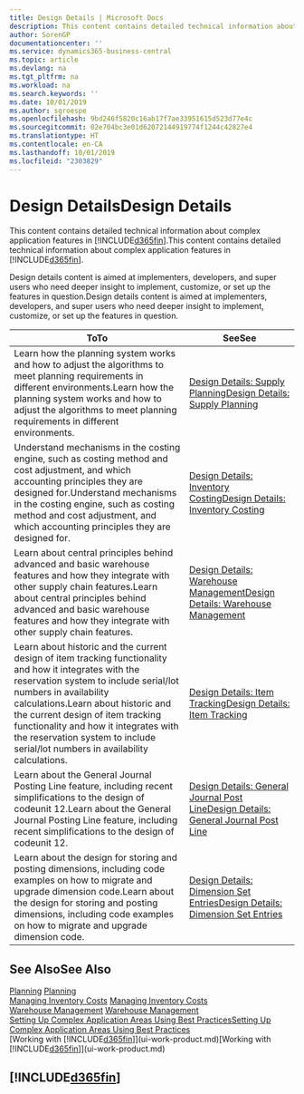 ```yaml
---
title: Design Details | Microsoft Docs
description: This content contains detailed technical information about complex application features in Business Central.
author: SorenGP
documentationcenter: ''
ms.service: dynamics365-business-central
ms.topic: article
ms.devlang: na
ms.tgt_pltfrm: na
ms.workload: na
ms.search.keywords: ''
ms.date: 10/01/2019
ms.author: sgroespe
ms.openlocfilehash: 9bd246f5820c16ab17f7ae33951615d523d77e4c
ms.sourcegitcommit: 02e704bc3e01d62072144919774f1244c42827e4
ms.translationtype: HT
ms.contentlocale: en-CA
ms.lasthandoff: 10/01/2019
ms.locfileid: "2303829"
---
```

# <a name="design-details"></a><span data-ttu-id="c29fa-103">Design Details</span><span class="sxs-lookup"><span data-stu-id="c29fa-103">Design Details</span></span>
<span data-ttu-id="c29fa-104">This content contains detailed technical information about complex application features in [!INCLUDE[d365fin](includes/d365fin_md.md)].</span><span class="sxs-lookup"><span data-stu-id="c29fa-104">This content contains detailed technical information about complex application features in [!INCLUDE[d365fin](includes/d365fin_md.md)].</span></span>  

 <span data-ttu-id="c29fa-105">Design details content is aimed at implementers, developers, and super users who need deeper insight to implement, customize, or set up the features in question.</span><span class="sxs-lookup"><span data-stu-id="c29fa-105">Design details content is aimed at implementers, developers, and super users who need deeper insight to implement, customize, or set up the features in question.</span></span>  

|<span data-ttu-id="c29fa-106">**To**</span><span class="sxs-lookup"><span data-stu-id="c29fa-106">**To**</span></span>|<span data-ttu-id="c29fa-107">**See**</span><span class="sxs-lookup"><span data-stu-id="c29fa-107">**See**</span></span>|  
|------------|-------------|  
|<span data-ttu-id="c29fa-108">Learn how the planning system works and how to adjust the algorithms to meet planning requirements in different environments.</span><span class="sxs-lookup"><span data-stu-id="c29fa-108">Learn how the planning system works and how to adjust the algorithms to meet planning requirements in different environments.</span></span>|[<span data-ttu-id="c29fa-109">Design Details: Supply Planning</span><span class="sxs-lookup"><span data-stu-id="c29fa-109">Design Details: Supply Planning</span></span>](design-details-supply-planning.md)|  
|<span data-ttu-id="c29fa-110">Understand mechanisms in the costing engine, such as costing method and cost adjustment, and which accounting principles they are designed for.</span><span class="sxs-lookup"><span data-stu-id="c29fa-110">Understand mechanisms in the costing engine, such as costing method and cost adjustment, and which accounting principles they are designed for.</span></span>|[<span data-ttu-id="c29fa-111">Design Details: Inventory Costing</span><span class="sxs-lookup"><span data-stu-id="c29fa-111">Design Details: Inventory Costing</span></span>](design-details-inventory-costing.md)|  
|<span data-ttu-id="c29fa-112">Learn about central principles behind advanced and basic warehouse features and how they integrate with other supply chain features.</span><span class="sxs-lookup"><span data-stu-id="c29fa-112">Learn about central principles behind advanced and basic warehouse features and how they integrate with other supply chain features.</span></span>|[<span data-ttu-id="c29fa-113">Design Details: Warehouse Management</span><span class="sxs-lookup"><span data-stu-id="c29fa-113">Design Details: Warehouse Management</span></span>](design-details-warehouse-management.md)|  
|<span data-ttu-id="c29fa-114">Learn about historic and the current design of item tracking functionality and how it integrates with the reservation system to include serial/lot numbers in availability calculations.</span><span class="sxs-lookup"><span data-stu-id="c29fa-114">Learn about historic and the current design of item tracking functionality and how it integrates with the reservation system to include serial/lot numbers in availability calculations.</span></span>|[<span data-ttu-id="c29fa-115">Design Details: Item Tracking</span><span class="sxs-lookup"><span data-stu-id="c29fa-115">Design Details: Item Tracking</span></span>](design-details-item-tracking.md)|  
|<span data-ttu-id="c29fa-116">Learn about the General Journal Posting Line feature, including recent simplifications to the design of codeunit 12.</span><span class="sxs-lookup"><span data-stu-id="c29fa-116">Learn about the General Journal Posting Line feature, including recent simplifications to the design of codeunit 12.</span></span>|[<span data-ttu-id="c29fa-117">Design Details: General Journal Post Line</span><span class="sxs-lookup"><span data-stu-id="c29fa-117">Design Details: General Journal Post Line</span></span>](design-details-general-journal-post-line.md)|
|<span data-ttu-id="c29fa-118">Learn about the design for storing and posting dimensions, including code examples on how to migrate and upgrade dimension code.</span><span class="sxs-lookup"><span data-stu-id="c29fa-118">Learn about the design for storing and posting dimensions, including code examples on how to migrate and upgrade dimension code.</span></span>|[<span data-ttu-id="c29fa-119">Design Details: Dimension Set Entries</span><span class="sxs-lookup"><span data-stu-id="c29fa-119">Design Details: Dimension Set Entries</span></span>](design-details-dimension-set-entries.md)| 

## <a name="see-also"></a><span data-ttu-id="c29fa-120">See Also</span><span class="sxs-lookup"><span data-stu-id="c29fa-120">See Also</span></span>  
 <span data-ttu-id="c29fa-121">[Planning](production-planning.md) </span><span class="sxs-lookup"><span data-stu-id="c29fa-121">[Planning](production-planning.md) </span></span>  
 <span data-ttu-id="c29fa-122">[Managing Inventory Costs](finance-manage-inventory-costs.md) </span><span class="sxs-lookup"><span data-stu-id="c29fa-122">[Managing Inventory Costs](finance-manage-inventory-costs.md) </span></span>  
 <span data-ttu-id="c29fa-123">[Warehouse Management](warehouse-manage-warehouse.md) </span><span class="sxs-lookup"><span data-stu-id="c29fa-123">[Warehouse Management](warehouse-manage-warehouse.md) </span></span>  
 [<span data-ttu-id="c29fa-124">Setting Up Complex Application Areas Using Best Practices</span><span class="sxs-lookup"><span data-stu-id="c29fa-124">Setting Up Complex Application Areas Using Best Practices</span></span>](set-up-complex-application-areas-using-best-practices.md)  
 <span data-ttu-id="c29fa-125">[Working with [!INCLUDE[d365fin](includes/d365fin_md.md)]](ui-work-product.md)</span><span class="sxs-lookup"><span data-stu-id="c29fa-125">[Working with [!INCLUDE[d365fin](includes/d365fin_md.md)]](ui-work-product.md)</span></span>

 ## [!INCLUDE[d365fin](includes/free_trial_md.md)]  
